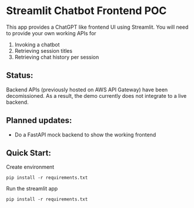 # Streamlit Chatbot Frontend POC
This app provides a ChatGPT like frontend UI using Streamlit. You will need to provide your own working APIs for
1. Invoking a chatbot
2. Retrieving session titles
3. Retrieving chat history per session

## Status:
Backend APIs (previously hosted on AWS API Gateway) have been decomissioned. As a result, the demo currently does not integrate to a live backend.

## Planned updates:
- Do a FastAPI mock backend to show the working frontend

## Quick Start:
Create environment
```
pip install -r requirements.txt
```
Run the streamlit app
```
pip install -r requirements.txt
```